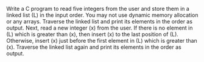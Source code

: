 Write a C program to read five integers from the user and store them in a linked list \(L\) in the input order. You may not use dynamic memory allocation or any arrays.  Traverse the linked list and print its elements in the order as output. Next,  read a new integer \(x\) from the user. If there is no element in \(L\) which is greater than \(x\), then insert \(x\) to the last position of \(L\). Otherwise, insert \(x\) just before the first element in \(L\) which is greater than \(x\). Traverse the linked list again and print its elements in the order as output. 